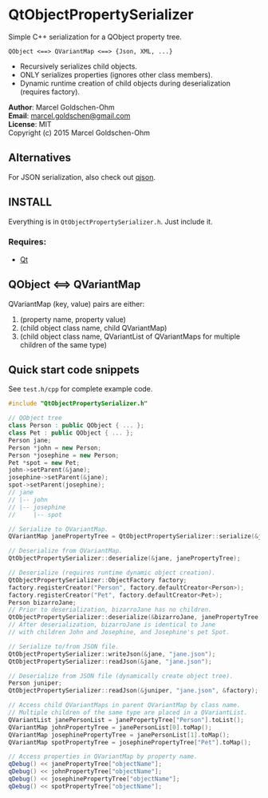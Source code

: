 # QtObjectPropertySerializer

Simple C++ serialization for a QObject property tree.

    QObject <==> QVariantMap <==> {Json, XML, ...}

* Recursively serializes child objects.
* ONLY serializes properties (ignores other class members).
* Dynamic runtime creation of child objects during deserialization (requires factory).

**Author**: Marcel Goldschen-Ohm  
**Email**:  <marcel.goldschen@gmail.com>  
**License**: MIT  
Copyright (c) 2015 Marcel Goldschen-Ohm  

## Alternatives

For JSON serialization, also check out [qjson](https://github.com/flavio/qjson).

## INSTALL

Everything is in `QtObjectPropertySerializer.h`. Just include it.

### Requires:

* [Qt](http://www.qt.io)

## QObject <==> QVariantMap

QVariantMap (key, value) pairs are either:

1. (property name, property value)
2. (child object class name, child QVariantMap)
3. (child object class name, QVariantList of QVariantMaps for multiple children of the same type)

## Quick start code snippets

See `test.h/cpp` for complete example code.

```cpp
#include "QtObjectPropertySerializer.h"

// QObject tree
class Person : public QObject { ... };
class Pet : public QObject { ... };
Person jane;
Person *john = new Person;
Person *josephine = new Person;
Pet *spot = new Pet;
john->setParent(&jane);
josephine->setParent(&jane);
spot->setParent(josephine);
// jane
// |-- john
// |-- josephine
//     |-- spot

// Serialize to QVariantMap.
QVariantMap janePropertyTree = QtObjectPropertySerializer::serialize(&jane);

// Deserialize from QVariantMap.
QtObjectPropertySerializer::deserialize(&jane, janePropertyTree);

// Deserialize (requires runtime dynamic object creation).
QtObjectPropertySerializer::ObjectFactory factory;
factory.registerCreator("Person", factory.defaultCreator<Person>);
factory.registerCreator("Pet", factory.defaultCreator<Pet>);
Person bizarroJane;
// Prior to deserialization, bizarroJane has no children.
QtObjectPropertySerializer::deserialize(&bizarroJane, janePropertyTree, &factory);
// After deserialization, bizarroJane is identical to Jane
// with children John and Josephine, and Josephine's pet Spot.

// Serialize to/from JSON file.
QtObjectPropertySerializer::writeJson(&jane, "jane.json");
QtObjectPropertySerializer::readJson(&jane, "jane.json");

// Deserialize from JSON file (dynamically create object tree).
Person juniper;
QtObjectPropertySerializer::readJson(&juniper, "jane.json", &factory);

// Access child QVariantMaps in parent QVariantMap by class name.
// Multiple children of the same type are placed in a QVariantList.
QVariantList janePersonList = janePropertyTree["Person"].toList();
QVariantMap johnPropertyTree = janePersonList[0].toMap();
QVariantMap josephinePropertyTree = janePersonList[1].toMap();
QVariantMap spotPropertyTree = josephinePropertyTree["Pet"].toMap();

// Access properties in QVariantMap by property name.
qDebug() << janePropertyTree["objectName"];
qDebug() << johnPropertyTree["objectName"];
qDebug() << josephinePropertyTree["objectName"];
qDebug() << spotPropertyTree["objectName"];
```
